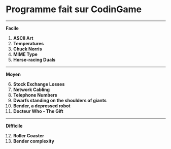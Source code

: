 Programme fait sur CodinGame
=============================
--------------------------------------
**Facile**

1. **ASCII Art** 
2. **Temperatures** 
3. **Chuck Norris** 
4. **MIME Type** 
5. **Horse-racing Duals** 

--------------------------------------- 
**Moyen**

6. **Stock Exchange Losses** 
7. **Network Cabling** 
8. **Telephone Numbers** 
9. **Dwarfs standing on the shoulders of giants** 
10. **Bender, a depressed robot**
11. **Docteur Who - The Gift**

--------------------------------------- 
**Difficile**

12. **Roller Coaster** 
13. **Bender complexity**